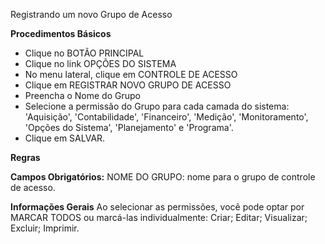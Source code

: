 Registrando um novo Grupo de Acesso

<b>Procedimentos Básicos</b>

* Clique no BOTÃO PRINCIPAL
* Clique no link OPÇÕES DO SISTEMA
* No menu lateral, clique em CONTROLE DE ACESSO
* Clique em REGISTRAR NOVO GRUPO DE ACESSO
* Preencha o Nome do Grupo
* Selecione a permissão do Grupo para cada camada do sistema: 
  'Aquisição', 'Contabilidade', 'Financeiro', 'Medição', 'Monitoramento',
  'Opções do Sistema', 'Planejamento' e 'Programa'.
* Clique em SALVAR.

<b>Regras</b>

 <b>Campos Obrigatórios:</b>
  NOME DO GRUPO: nome para o grupo de controle de acesso.
 
<b>Informações Gerais</b>
 Ao selecionar as permissões, você pode optar por MARCAR TODOS ou marcá-las
 individualmente: Criar; Editar; Visualizar; Excluir; Imprimir.